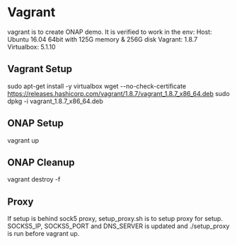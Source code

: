 Vagrant
=======

vagrant is to create ONAP demo. It is verified to work in the env:
   Host: Ubuntu 16.04 64bit with 125G memory & 256G disk
   Vagrant: 1.8.7
   Virtualbox: 5.1.10

Vagrant Setup
-------------

sudo apt-get install -y virtualbox
wget --no-check-certificate https://releases.hashicorp.com/vagrant/1.8.7/vagrant_1.8.7_x86_64.deb
sudo dpkg -i vagrant_1.8.7_x86_64.deb

ONAP Setup
----------

vagrant up

ONAP Cleanup
------------

vagrant destroy -f

Proxy
-----
If setup is behind sock5 proxy, setup_proxy.sh is to setup proxy for setup.
SOCKS5_IP, SOCKS5_PORT and DNS_SERVER is updated and ./setup_proxy is run
before vagrant up.
